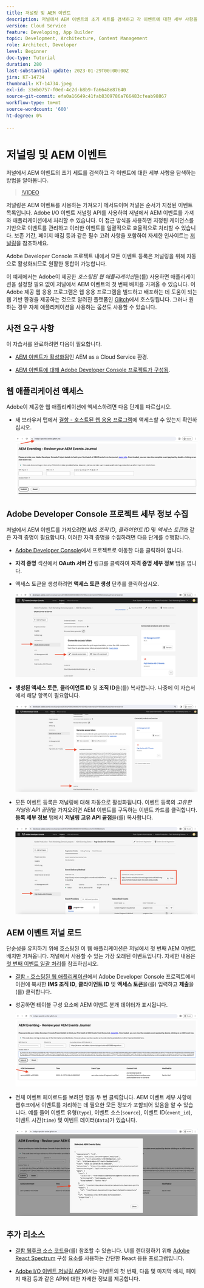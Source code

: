 ```yaml
---
title: 저널링 및 AEM 이벤트
description: 저널에서 AEM 이벤트의 초기 세트를 검색하고 각 이벤트에 대한 세부 사항을 탐색하는 방법을 알아봅니다.
version: Cloud Service
feature: Developing, App Builder
topic: Development, Architecture, Content Management
role: Architect, Developer
level: Beginner
doc-type: Tutorial
duration: 280
last-substantial-update: 2023-01-29T00:00:00Z
jira: KT-14734
thumbnail: KT-14734.jpeg
exl-id: 33eb0757-f0ed-4c2d-b8b9-fa6648e87640
source-git-commit: efa0a16649c41fab8309786a766483cfeab98867
workflow-type: tm+mt
source-wordcount: '600'
ht-degree: 0%

---
```


# 저널링 및 AEM 이벤트

저널에서 AEM 이벤트의 초기 세트를 검색하고 각 이벤트에 대한 세부 사항을 탐색하는 방법을 알아봅니다.

>[!VIDEO](https://video.tv.adobe.com/v/3427052?quality=12&learn=on)

저널링은 AEM 이벤트를 사용하는 가져오기 메서드이며 저널은 순서가 지정된 이벤트 목록입니다. Adobe I/O 이벤트 저널링 API를 사용하여 저널에서 AEM 이벤트를 가져와 애플리케이션에서 처리할 수 있습니다. 이 접근 방식을 사용하면 지정된 케이던스를 기반으로 이벤트를 관리하고 이러한 이벤트를 일괄적으로 효율적으로 처리할 수 있습니다. 보존 기간, 페이지 매김 등과 같은 필수 고려 사항을 포함하여 자세한 인사이트는 [저널링](https://developer.adobe.com/events/docs/guides/journaling_intro/)을 참조하세요.

Adobe Developer Console 프로젝트 내에서 모든 이벤트 등록은 저널링을 위해 자동으로 활성화되므로 원활한 통합이 가능합니다.

이 예제에서는 Adobe이 제공한 _호스팅된 웹 애플리케이션_&#x200B;을(를) 사용하면 애플리케이션을 설정할 필요 없이 저널에서 AEM 이벤트의 첫 번째 배치를 가져올 수 있습니다. 이 Adobe 제공 웹 응용 프로그램은 웹 응용 프로그램을 빌드하고 배포하는 데 도움이 되는 웹 기반 환경을 제공하는 것으로 알려진 플랫폼인 [Glitch](https://glitch.com/)에서 호스팅됩니다. 그러나 원하는 경우 자체 애플리케이션을 사용하는 옵션도 사용할 수 있습니다.

## 사전 요구 사항

이 자습서를 완료하려면 다음이 필요합니다.

- [AEM 이벤트가 활성화됨](https://developer.adobe.com/experience-cloud/experience-manager-apis/guides/events/#enable-aem-events-on-your-aem-cloud-service-environment)인 AEM as a Cloud Service 환경.

- [AEM 이벤트에 대해 Adobe Developer Console 프로젝트가 구성됨](https://developer.adobe.com/experience-cloud/experience-manager-apis/guides/events/#how-to-subscribe-to-aem-events-in-the-adobe-developer-console).

## 웹 애플리케이션 액세스

Adobe이 제공한 웹 애플리케이션에 액세스하려면 다음 단계를 따르십시오.

- 새 브라우저 탭에서 [결함 - 호스트된 웹 응용 프로그램](https://indigo-speckle-antler.glitch.me/)에 액세스할 수 있는지 확인하십시오.

  ![결함 - 호스팅된 웹 응용 프로그램](../assets/examples/journaling/glitch-hosted-web-application.png)

## Adobe Developer Console 프로젝트 세부 정보 수집

저널에서 AEM 이벤트를 가져오려면 _IMS 조직 ID_, _클라이언트 ID_ 및 _액세스 토큰_&#x200B;과 같은 자격 증명이 필요합니다. 이러한 자격 증명을 수집하려면 다음 단계를 수행합니다.

- [Adobe Developer Console](https://developer.adobe.com)에서 프로젝트로 이동한 다음 클릭하여 엽니다.

- **자격 증명** 섹션에서 **OAuth 서버 간** 링크를 클릭하여 **자격 증명 세부 정보** 탭을 엽니다.

- 액세스 토큰을 생성하려면 **액세스 토큰 생성** 단추를 클릭하십시오.

  ![Adobe Developer Console 프로젝트 액세스 토큰 생성](../assets/examples/journaling/adobe-developer-console-project-generate-access-token.png)

- **생성된 액세스 토큰**, **클라이언트 ID** 및 **조직 ID**&#x200B;을(를) 복사합니다. 나중에 이 자습서에서 해당 항목이 필요합니다.

  ![Adobe Developer Console 프로젝트 복사 자격 증명](../assets/examples/journaling/adobe-developer-console-project-copy-credentials.png)

- 모든 이벤트 등록은 저널링에 대해 자동으로 활성화됩니다. 이벤트 등록의 _고유한 저널링 API 끝점_&#x200B;을 가져오려면 AEM 이벤트를 구독하는 이벤트 카드를 클릭합니다. **등록 세부 정보** 탭에서 **저널링 고유 API 끝점**&#x200B;을(를) 복사합니다.

  ![Adobe Developer Console 프로젝트 이벤트 카드](../assets/examples/journaling/adobe-developer-console-project-events-card.png)

## AEM 이벤트 저널 로드

단순성을 유지하기 위해 호스팅된 이 웹 애플리케이션은 저널에서 첫 번째 AEM 이벤트 배치만 가져옵니다. 저널에서 사용할 수 있는 가장 오래된 이벤트입니다. 자세한 내용은 [첫 번째 이벤트 일괄 처리](https://developer.adobe.com/events/docs/guides/api/journaling_api/#fetching-your-first-batch-of-events-from-the-journal)를 참조하십시오.

- [결함 - 호스팅된 웹 애플리케이션](https://indigo-speckle-antler.glitch.me/)에서 Adobe Developer Console 프로젝트에서 이전에 복사한 **IMS 조직 ID**, **클라이언트 ID** 및 **액세스 토큰**&#x200B;을(를) 입력하고 **제출**&#x200B;을(를) 클릭합니다.

- 성공하면 테이블 구성 요소에 AEM 이벤트 분개 데이터가 표시됩니다.

  ![AEM 이벤트 저널 데이터](../assets/examples/journaling/load-journal.png)

- 전체 이벤트 페이로드를 보려면 행을 두 번 클릭합니다. AEM 이벤트 세부 사항에 웹후크에서 이벤트를 처리하는 데 필요한 모든 정보가 포함되어 있음을 알 수 있습니다. 예를 들어 이벤트 유형(`type`), 이벤트 소스(`source`), 이벤트 ID(`event_id`), 이벤트 시간(`time`) 및 이벤트 데이터(`data`)가 있습니다.

  ![전체 AEM 이벤트 페이로드](../assets/examples/journaling/complete-journal-data.png)

## 추가 리소스

- [결함 웹후크 소스 코드](https://glitch.com/edit/#!/인디고스펙클앤틀러)을(를) 참조할 수 있습니다. UI를 렌더링하기 위해 [Adobe React Spectrum](https://react-spectrum.adobe.com/react-spectrum/index.html) 구성 요소를 사용하는 간단한 React 응용 프로그램입니다.

- [Adobe I/O 이벤트 저널링 API](https://developer.adobe.com/events/docs/guides/api/journaling_api/)에서는 이벤트의 첫 번째, 다음 및 마지막 배치, 페이지 매김 등과 같은 API에 대한 자세한 정보를 제공합니다.
